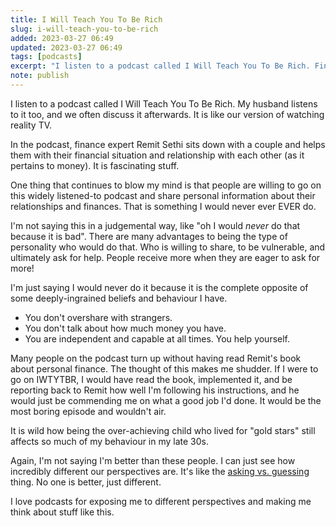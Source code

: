```yaml
---
title: I Will Teach You To Be Rich
slug: i-will-teach-you-to-be-rich
added: 2023-03-27 06:49
updated: 2023-03-27 06:49
tags: [podcasts]
excerpt: "I listen to a podcast called I Will Teach You To Be Rich. Finance expert Remit Sethi sits down with a couple and helps them with their financial situation and relationship with each other (as it pertains to money)."
note: publish
---
```


I listen to a podcast called I Will Teach You To Be Rich. My husband listens to it too, and we often discuss it afterwards. It is like our version of watching reality TV.

In the podcast, finance expert Remit Sethi sits down with a couple and helps them with their financial situation and relationship with each other (as it pertains to money). It is fascinating stuff.

One thing that continues to blow my mind is that people are willing to go on this widely listened-to podcast and share personal information about their relationships and finances. That is something I would never ever EVER do.

I'm not saying this in a judgemental way, like "oh I would *never* do that because it is bad". There are many advantages to being the type of personality who would do that. Who is willing to share, to be vulnerable, and ultimately ask for help. People receive more when they are eager to ask for more!

I'm just saying I would never do it because it is the complete opposite of some deeply-ingrained beliefs and behaviour I have. 
- You don't overshare with strangers. 
- You don't talk about how much money you have. 
- You are independent and capable at all times. You help yourself.

Many people on the podcast turn up without having read Remit's book about personal finance. The thought of this makes me shudder. If I were to go on IWTYTBR, I would have read the book, implemented it, and be reporting back to Remit how well I'm following his instructions, and he would just be commending me on what a good job I'd done. It would be the most boring episode and wouldn't air.

It is wild how being the over-achieving child who lived for "gold stars" still affects so much of my behaviour in my late 30s.

Again, I'm not saying I'm better than these people. I can just see how incredibly different our perspectives are. It's like the [asking vs. guessing](/dont-ask-me-im-a-guesser/) thing. No one is better, just different. 

I love podcasts for exposing me to different perspectives and making me think about stuff like this.


